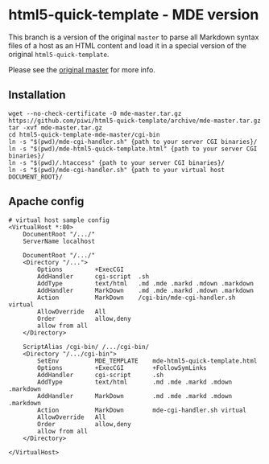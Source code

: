 html5-quick-template - MDE version
==================================

This branch is a version of the original `master` to parse all Markdown syntax files of
a host as an HTML content and load it in a special version of the original `html5-quick-template`.

Please see the [original master](http://github.com/piwi/html5-quick-template) for more info.

Installation
------------

    wget --no-check-certificate -O mde-master.tar.gz https://github.com/piwi/html5-quick-template/archive/mde-master.tar.gz
    tar -xvf mde-master.tar.gz
    cd html5-quick-template-mde-master/cgi-bin
    ln -s "$(pwd)/mde-cgi-handler.sh" {path to your server CGI binaries}/
    ln -s "$(pwd)/mde-html5-quick-template.html" {path to your server CGI binaries}/
    ln -s "$(pwd)/.htaccess" {path to your server CGI binaries}/
    ln -s "$(pwd)/mde-cgi-handler.sh" {path to your virtual host DOCUMENT_ROOT}/


Apache config
-------------

    # virtual host sample config
    <VirtualHost *:80>
        DocumentRoot "/.../"
        ServerName localhost

        DocumentRoot "/.../"
        <Directory "/...">
            Options         +ExecCGI
            AddHandler      cgi-script  .sh
            AddType         text/html   .md .mde .markd .mdown .markdown
            AddHandler      MarkDown    .md .mde .markd .mdown .markdown
            Action          MarkDown    /cgi-bin/mde-cgi-handler.sh virtual
            AllowOverride   All
            Order           allow,deny
            allow from all
        </Directory>

        ScriptAlias /cgi-bin/ /.../cgi-bin/
        <Directory "/.../cgi-bin">
            SetEnv          MDE_TEMPLATE    mde-html5-quick-template.html
            Options         +ExecCGI        +FollowSymLinks
            AddHandler      cgi-script      .sh
            AddType         text/html       .md .mde .markd .mdown .markdown
            AddHandler      MarkDown        .md .mde .markd .mdown .markdown
            Action          MarkDown        mde-cgi-handler.sh virtual
            AllowOverride   All
            Order           allow,deny
            allow from all
        </Directory> 

    </VirtualHost>
